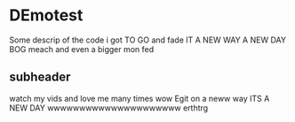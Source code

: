# DEmotest  

Some  descrip of the code  i got TO GO and fade IT A NEW WAY A NEW DAY  BOG meach  and even a bigger mon fed

## subheader 

watch my vids and love me  many times wow Egit on a neww way ITS A NEW DAY  wwwwwwwwwwwwwwwwwwwww erthtrg 

